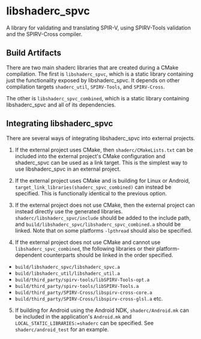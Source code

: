 # libshaderc_spvc

A library for validating and translating SPIR-V, using SPIRV-Tools validation and the SPIRV-Cross compiler.

## Build Artifacts

There are two main shaderc libraries that are created during a CMake
compilation. The first is `libshaderc_spvc`, which is a static library
containing just the functionality exposed by libshaderc_spvc. It depends
on other compilation targets `shaderc_util`, `SPIRV-Tools`, and `SPIRV-Cross`.

The other is `libshaderc_spvc_combined`, which is a static library containing
libshaderc_spvc and all of its dependencies.


## Integrating libshaderc_spvc

There are several ways of integrating libshaderc_spvc into external projects.

1. If the external project uses CMake, then `shaderc/CMakeLists.txt` can be
included into the external project's CMake configuration and shaderc_spvc can be used
as a link target.
This is the simplest way to use libshaderc_spvc in an external project.

2. If the external project uses CMake and is building for Linux or Android,
`target_link_libraries(shaderc_spvc_combined)` can instead be specified. This is
functionally identical to the previous option.

3. If the external project does not use CMake, then the external project can
instead directly use the generated libraries.  `shaderc/libshaderc_spvc/include`
should be added to the include path, and
`build/libshaderc_spvc/libshaderc_spvc_combined.a` should be linked. Note that on some
platforms `-lpthread` should also be specified.

4. If the external project does not use CMake and cannot use
`libshaderc_spvc_combined`, the following libraries or their platform-dependent
counterparts should be linked in the order specified.
  * `build/libshaderc_spvc/libshaderc_spvc.a`
  * `build/libshaderc_util/libshaderc_util.a`
  * `build/third_party/spirv-tools/libSPIRV-Tools-opt.a`
  * `build/third_party/spirv-tools/libSPIRV-Tools.a`
  * `build/third_party/SPIRV-Cross/libspirv-cross-core.a`
  * `build/third_party/SPIRV-Cross/libspirv-cross-glsl.a` etc.

5. If building for Android using the Android NDK, `shaderc/Android.mk` can be
included in the application's `Android.mk` and `LOCAL_STATIC_LIBRARIES:=shaderc`
can be specified. See `shaderc/android_test` for an example.
